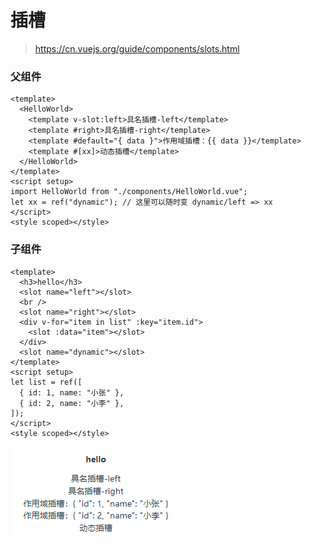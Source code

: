 # 插槽

> https://cn.vuejs.org/guide/components/slots.html

### 父组件

```
<template>
  <HelloWorld>
    <template v-slot:left>具名插槽-left</template>
    <template #right>具名插槽-right</template>
    <template #default="{ data }">作用域插槽：{{ data }}</template>
    <template #[xx]>动态插槽</template>
  </HelloWorld>
</template>
<script setup>
import HelloWorld from "./components/HelloWorld.vue";
let xx = ref("dynamic"); // 这里可以随时变 dynamic/left => xx
</script>
<style scoped></style>
```

### 子组件

```
<template>
  <h3>hello</h3>
  <slot name="left"></slot>
  <br />
  <slot name="right"></slot>
  <div v-for="item in list" :key="item.id">
    <slot :data="item"></slot>
  </div>
  <slot name="dynamic"></slot>
</template>
<script setup>
let list = ref([
  { id: 1, name: "小张" },
  { id: 2, name: "小李" },
]);
</script>
<style scoped></style>
```

![](./images/08-插槽-1692602511441.png)

